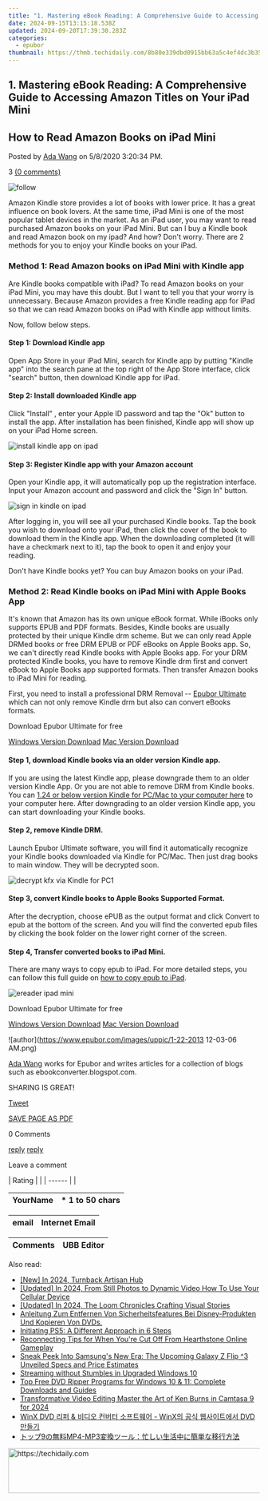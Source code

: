 ```yaml
---
title: "1. Mastering eBook Reading: A Comprehensive Guide to Accessing Amazon Titles on Your iPad Mini"
date: 2024-09-15T13:15:18.538Z
updated: 2024-09-20T17:39:30.283Z
categories:
  - epubor
thumbnail: https://thmb.techidaily.com/8b80e339dbd0915bb63a5c4ef4dc3b35128d5a8fefa5d8cd2d10ef2a2fa6ce03.jpg
---
```


## 1. Mastering eBook Reading: A Comprehensive Guide to Accessing Amazon Titles on Your iPad Mini

## How to Read Amazon Books on iPad Mini

Posted by [Ada Wang](https://plus.google.com/+AdaWang/posts) on 5/8/2020 3:20:34 PM.

3 [(0 comments)](http://www.epubor.com/#comment-area) 

![follow](http://www.epubor.com/images/follow.png)

Amazon Kindle store provides a lot of books with lower price. It has a great influence on book lovers. At the same time, iPad Mini is one of the most popular tablet devices in the market. As an iPad user, you may want to read purchased Amazon books on your iPad Mini. But can I buy a Kindle book and read Amazon book on my ipad? And how? Don't worry. There are 2 methods for you to enjoy your Kindle books on your iPad.

### Method 1: Read Amazon books on iPad Mini with Kindle app

 Are Kindle books compatible with iPad? To read Amazon books on your iPad Mini, you may have this doubt. But I want to tell you that your worry is unnecessary. Because Amazon provides a free Kindle reading app for iPad so that we can read Amazon books on iPad with Kindle app without limits. 

Now, follow below steps.

#### Step 1: Download Kindle app 

Open App Store in your iPad Mini, search for Kindle app by putting "Kindle app" into the search pane at the top right of the App Store interface, click "search" button, then download Kindle app for iPad.

#### Step 2: Install downloaded Kindle app 

Click "Install" , enter your Apple ID password and tap the "Ok" button to install the app. After installation has been finished, Kindle app will show up on your iPad Home screen.

![install kindle app on ipad](http://www.epubor.com/images/uppic/install-kindle-app-on-ipad.jpg)

#### Step 3: Register Kindle app with your Amazon account

Open your Kindle app, it will automatically pop up the registration interface. Input your Amazon account and password and click the "Sign In" button.

![sign in kindle on ipad](http://www.epubor.com/images/uppic/sign-in-kindle-on-ipad.jpg)

After logging in, you will see all your purchased Kindle books. Tap the book you wish to download onto your iPad, then click the cover of the book to download them in the Kindle app. When the downloading completed (it will have a checkmark next to it), tap the book to open it and enjoy your reading. 

 Don't have Kindle books yet? You can buy Amazon books on your iPad.

### Method 2: Read Kindle books on iPad Mini with Apple Books App

It's known that Amazon has its own unique eBook format. While iBooks only supports EPUB and PDF formats. Besides, Kindle books are usually protected by their unique Kindle drm scheme. But we can only read Apple DRMed books or free DRM EPUB or PDF eBooks on Apple Books app. So, we can't directly read Kindle books with Apple Books app. For your DRM protected Kindle books, you have to remove Kindle drm first and convert eBook to Apple Books app supported formats. Then transfer Amazon books to iPad Mini for reading.

First, you need to install a professional DRM Removal -- [Epubor Ultimate](https://tools.techidaily.com/epubor/ultimate/) which can not only remove Kindle drm but also can convert eBooks formats.

Download Epubor Ultimate for free

[Windows Version Download](https://tools.techidaily.com/epubor/ultimate/) [Mac Version Download](https://tools.techidaily.com/epubor/ultimate/) 

#### Step 1, download Kindle books via an older version Kindle app.

If you are using the latest Kindle app, please downgrade them to an older version Kindle App. Or you are not able to remove DRM from Kindle books. You can [1.24 or below version Kindle for PC/Mac to your computer here](https://tools.techidaily.com/epubor/products/) to your computer here. After downgrading to an older version Kindle app, you can start downloading your Kindle books.

#### Step 2, remove Kindle DRM.

Launch Epubor Ultimate software, you will find it automatically recognize your Kindle books downloaded via Kindle for PC/Mac. Then just drag books to main window. They will be decrypted soon.

![decrypt kfx via Kindle for PC1](http://www.epubor.com/images/uppic/decrypt-kfx-via-Kindle-for-PC1.png)

#### Step 3, convert Kindle books to Apple Books Supported Format.

After the decryption, choose ePUB as the output format and click Convert to epub at the bottom of the screen. And you will find the converted epub files by clicking the book folder on the lower right corner of the screen. 

#### Step 4, Transfer converted books to iPad Mini.

There are many ways to copy epub to iPad. For more detailed steps, you can follow this full guide on [how to copy epub to iPad](https://tools.techidaily.com/epubor/products/). 

![ereader ipad mini](http://www.epubor.com/images/uppic/ereader-ipad-mini.png)

Download Epubor Ultimate for free

[Windows Version Download](https://tools.techidaily.com/epubor/ultimate/) [Mac Version Download](https://tools.techidaily.com/epubor/ultimate/) 

![author](https://www.epubor.com/images/uppic/1-22-2013 12-03-06 AM.png)

[Ada Wang](https://plus.google.com/+AdaWang/posts) works for Epubor and writes articles for a collection of blogs such as ebookconverter.blogspot.com.

SHARING IS GREAT!

[Tweet](https://twitter.com/share) 

[SAVE PAGE AS PDF](https://tools.techidaily.com/epubor/products/) 

0 Comments

[reply](https://tools.techidaily.com/epubor/products/) [reply](https://tools.techidaily.com/epubor/products/) 

Leave a comment

| Rating |  |
| ------ |  |

| YourName | \*  1 to 50 chars |
| -------- | ----------------- |

| email | Internet Email |
| ----- | -------------- |

| Comments | UBB Editor |
| -------- | ---------- |

<ins class="adsbygoogle"
     style="display:block"
     data-ad-format="autorelaxed"
     data-ad-client="ca-pub-7571918770474297"
     data-ad-slot="1223367746"></ins>

<ins class="adsbygoogle"
     style="display:block"
     data-ad-client="ca-pub-7571918770474297"
     data-ad-slot="8358498916"
     data-ad-format="auto"
     data-full-width-responsive="true"></ins>

<span class="atpl-alsoreadstyle">Also read:</span>
<div><ul>
<li><a href="https://fox-boxes.techidaily.com/new-in-2024-turnback-artisan-hub/"><u>[New] In 2024, Turnback Artisan Hub</u></a></li>
<li><a href="https://youtube-zero.techidaily.com/ed-in-2024-from-still-photos-to-dynamic-video-how-to-use-your-cellular-device/"><u>[Updated] In 2024, From Still Photos to Dynamic Video How To Use Your Cellular Device</u></a></li>
<li><a href="https://remote-screen-capture.techidaily.com/updated-in-2024-the-loom-chronicles-crafting-visual-stories/"><u>[Updated] In 2024, The Loom Chronicles Crafting Visual Stories</u></a></li>
<li><a href="https://discover-amazing.techidaily.com/anleitung-zum-entfernen-von-sicherheitsfeatures-bei-disney-produkten-und-kopieren-von-dvds/"><u>Anleitung Zum Entfernen Von Sicherheitsfeatures Bei Disney-Produkten Und Kopieren Von DVDs.</u></a></li>
<li><a href="https://games-able.techidaily.com/initiating-ps5-a-different-approach-in-6-steps/"><u>Initiating PS5: A Different Approach in 6 Steps</u></a></li>
<li><a href="https://win-able.techidaily.com/reconnecting-tips-for-when-youre-cut-off-from-hearthstone-online-gameplay/"><u>Reconnecting Tips for When You're Cut Off From Hearthstone Online Gameplay</u></a></li>
<li><a href="https://techtrends.techidaily.com/sneak-peek-into-samsungs-new-era-the-upcoming-galaxy-z-flip-3-unveiled-specs-and-price-estimates/"><u>Sneak Peek Into Samsung's New Era: The Upcoming Galaxy Z Flip ^3 Unveiled Specs and Price Estimates</u></a></li>
<li><a href="https://network-issues.techidaily.com/streaming-without-stumbles-in-upgraded-windows-10/"><u>Streaming without Stumbles in Upgraded Windows 10</u></a></li>
<li><a href="https://discover-amazing.techidaily.com/top-free-dvd-ripper-programs-for-windows-10-and-11-complete-downloads-and-guides/"><u>Top Free DVD Ripper Programs for Windows 10 & 11: Complete Downloads and Guides</u></a></li>
<li><a href="https://screen-recording.techidaily.com/transformative-video-editing-master-the-art-of-ken-burns-in-camtasa-9-for-2024/"><u>Transformative Video Editing Master the Art of Ken Burns in Camtasa 9 for 2024</u></a></li>
<li><a href="https://discover-amazing.techidaily.com/winx-dvd-and-winx-dvd/"><u>WinX DVD 리퍼 & 비디오 컨버터 소프트웨어 - WinX의 공식 웹사이트에서 DVD 만들기</u></a></li>
<li><a href="https://discover-amazing.techidaily.com/9mp4-mp3/"><u>トップ9の無料MP4-MP3変換ツール：忙しい生活中に簡単な移行方法</u></a></li>
</ul></div>

<!-- affiliate ads begin -->
<a href="https://aligracehair.sjv.io/c/5597632/2080317/19272" target="_top" id="2080317">
  <img src="//a.impactradius-go.com/display-ad/19272-2080317" border="0" alt="https://techidaily.com" width="728" height="90"/>
</a>
<img height="0" width="0" src="https://aligracehair.sjv.io/i/5597632/2080317/19272" style="position:absolute;visibility:hidden;" border="0" />
<!-- affiliate ads end -->

